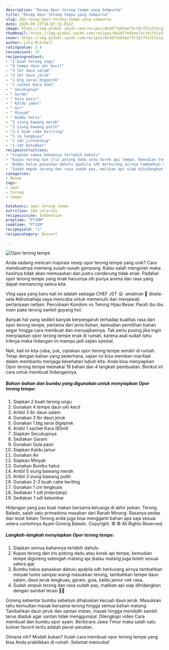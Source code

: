 ```yaml
---
description: "Resep Opor terong tempe yang Sempurna"
title: "Resep Opor terong tempe yang Sempurna"
slug: 283-resep-opor-terong-tempe-yang-sempurna
date: 2020-09-27T16:07:35.652Z
image: https://img-global.cpcdn.com/recipes/8e1077e03ee73c19/751x532cq70/opor-terong-tempe-foto-resep-utama.jpg
thumbnail: https://img-global.cpcdn.com/recipes/8e1077e03ee73c19/751x532cq70/opor-terong-tempe-foto-resep-utama.jpg
cover: https://img-global.cpcdn.com/recipes/8e1077e03ee73c19/751x532cq70/opor-terong-tempe-foto-resep-utama.jpg
author: Lola Mitchell
ratingvalue: 3.4
reviewcount: 15
recipeingredient:
- "2 buah terong ungu"
- "4 tempe daun ukr kecil"
- "3 lbr daun salam"
- "3 lbr daun jeruk"
- "1 btg serai digeprek"
- "1 sachet Kara 65ml"
- " Secukupnya"
- " Garam"
- " Gula pasir"
- " Kaldu jamur"
- " Air"
- " Minyak"
- " Bumbu halus"
- "5 siung bawang merah"
- "3 siung bawang putih"
- "2-3 buah cabe keriting"
- "1 cm lengkuas"
- "1 sdt jintanskip"
- "1 sdt ketumbar"
recipeinstructions:
- "Siapkan semua bahannya terlebih dahulu"
- "Kupas terong dan iris potong dadu atau korek api tempe, kemudian tempe digoreng setengah matang aja (kalau matang juga boleh sesuai selera aja)"
- "Bumbu halus panaskan dahulu apabila sdh berkurang airnya tambahkan minyak tumis sampai wangi masukkan terong, tambahkan tempe daun salam, daun jeruk lengkuas, garam, gula, kaldu jamur cek rasa.."
- "Sudah empuk terong dan rasa sudah pas, matikan api siap dihidangkan dengan sambel terasi 🤗😋"
categories:
- Resep
tags:
- opor
- terong
- tempe

katakunci: opor terong tempe 
nutrition: 169 calories
recipecuisine: Indonesian
preptime: "PT30M"
cooktime: "PT32M"
recipeyield: "1"
recipecategory: Dessert

---
```



![Opor terong tempe](https://img-global.cpcdn.com/recipes/8e1077e03ee73c19/751x532cq70/opor-terong-tempe-foto-resep-utama.jpg)

Anda sedang mencari inspirasi resep opor terong tempe yang unik? Cara membuatnya memang susah-susah gampang. Kalau salah mengolah maka hasilnya tidak akan memuaskan dan justru cenderung tidak enak. Padahal opor terong tempe yang enak harusnya sih punya aroma dan rasa yang dapat memancing selera kita.

Vlog saya yang baru kali ini adalah sebagai CHEF JST 😜. amatiran 🙏 disela-sela #dirumahaja saya mencoba untuk memenuhi dan menjawab pertanyaan netijen. Percobaan Kondom vs Terong Hijau Besar. Parah ibu ibu main pake terong sambil goyang hot.

Banyak hal yang sedikit banyak berpengaruh terhadap kualitas rasa dari opor terong tempe, pertama dari jenis bahan, kemudian pemilihan bahan segar hingga cara membuat dan menyajikannya. Tak perlu pusing jika ingin menyiapkan opor terong tempe enak di rumah, karena asal sudah tahu triknya maka hidangan ini mampu jadi sajian spesial.


Nah, kali ini kita coba, yuk, ciptakan opor terong tempe sendiri di rumah. Tetap dengan bahan yang sederhana, sajian ini bisa memberi manfaat dalam membantu menjaga kesehatan tubuh kita. Anda bisa menyiapkan Opor terong tempe memakai 19 bahan dan 4 langkah pembuatan. Berikut ini cara untuk membuat hidangannya.

<!--inarticleads1-->

##### Bahan-bahan dan bumbu yang digunakan untuk menyiapkan Opor terong tempe:

1. Siapkan 2 buah terong ungu
1. Gunakan 4 tempe daun ukr kecil
1. Ambil 3 lbr daun salam
1. Gunakan 3 lbr daun jeruk
1. Gunakan 1 btg serai digeprek
1. Ambil 1 sachet Kara (65ml)
1. Siapkan  Secukupnya
1. Sediakan  Garam
1. Gunakan  Gula pasir
1. Siapkan  Kaldu jamur
1. Gunakan  Air
1. Siapkan  Minyak
1. Gunakan  Bumbu halus
1. Ambil 5 siung bawang merah
1. Ambil 3 siung bawang putih
1. Gunakan 2-3 buah cabe keriting
1. Gunakan 1 cm lengkuas
1. Sediakan 1 sdt jintan(skip)
1. Sediakan 1 sdt ketumbar


Hidangan yang pas buat makan bersama keluarga di akhir pekan. Terong Balado, salah satu primadona masakan dari Ranah Minang. Rasanya pedas dan lezat Selain Terong anda juga bisa mengganti bahan apa saja sesuai selera contohnya Ayam Goreng Balado. Copyright. © © All Rights Reserved. 

<!--inarticleads2-->

##### Langkah-langkah menyiapkan Opor terong tempe:

1. Siapkan semua bahannya terlebih dahulu
1. Kupas terong dan iris potong dadu atau korek api tempe, kemudian tempe digoreng setengah matang aja (kalau matang juga boleh sesuai selera aja)
1. Bumbu halus panaskan dahulu apabila sdh berkurang airnya tambahkan minyak tumis sampai wangi masukkan terong, tambahkan tempe daun salam, daun jeruk lengkuas, garam, gula, kaldu jamur cek rasa..
1. Sudah empuk terong dan rasa sudah pas, matikan api siap dihidangkan dengan sambel terasi 🤗😋


Goreng sebentar bumbu sebelum dihaluskan kecuali daun jeruk. Masukkan tahu kemudian masak bersama terong hingga semua bahan matang. Tambahkan daun jeruk dan santan instan, masak hingga mendidih sambil terus diaduk agar santan tidak menggumpal. Dilengkapi video Cara membuat dan bumbu opor ayam. Berbicara Jawa Timur maka salah satu kuliner favorit tentu adalah pecel-pecelan. 

Gimana nih? Mudah bukan? Itulah cara membuat opor terong tempe yang bisa Anda praktikkan di rumah. Selamat mencoba!
